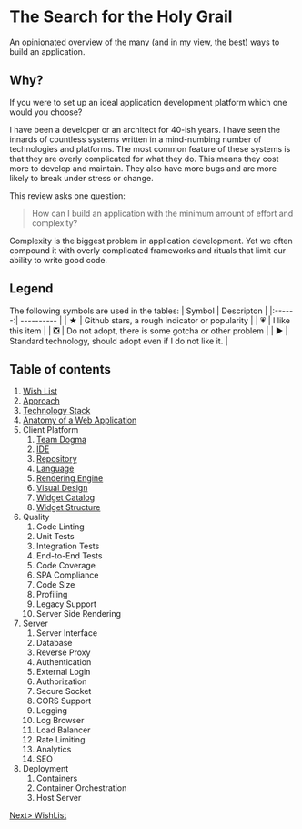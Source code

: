 # The Search for the Holy Grail
An opinionated overview of the many (and in my view, the best) ways to build an application.

## Why?
If you were to set up an ideal application development platform which one would you choose?

I have been a developer or an architect for 40-ish years. I have seen the innards of countless systems written in a mind-numbing number of technologies and platforms. The most common feature of these systems is that they are overly complicated for what they do. This means they cost more to develop and maintain. They also have more bugs and are more likely to break under stress or change.

This review asks one question: 

> How can I build an application with the minimum amount of effort and complexity?

Complexity is the biggest problem in application development. Yet we often compound it with overly complicated frameworks and rituals that limit our ability to write good code.

## Legend
The following symbols are used in the tables:
| Symbol | Descripton |
|:------:| ---------- |
| ★ | Github stars, a rough indicator or popularity |
| 💗 | I like this item |
| ❎ | Do not adopt, there is some gotcha or other problem |
| ▶ | Standard technology, should adopt even if I do not like it. |

## Table of contents
1. [Wish List](WishList.md)
2. [Approach](Approach.md)
3. [Technology Stack](TechStack.md)
4. [Anatomy of a Web Application](Anatomy.md)
5. Client Platform
    1. [Team Dogma](PlatformDogma.md)
	2. [IDE](PlatformIDE.md)
	3. [Repository](PlatformRepository.md)
	4. [Language](PlatformLanguage.md)
	5. [Rendering Engine](PlatformRendering.md)
	6. [Visual Design](PlatformVisualDesign.md#design) 
	7. [Widget Catalog](PlatformVisualDesign.md#catalog) 
	9. [Widget Structure](PlatformVisualDesign.md#structure)
6. Quality
	1. Code Linting
	2. Unit Tests
	3. Integration Tests
	5. End-to-End Tests
	4. Code Coverage
	6. SPA Compliance
	7. Code Size
	8. Profiling
	9. Legacy Support
	10. Server Side Rendering
7. Server
	1. Server Interface
	2. Database
	3. Reverse Proxy
	4. Authentication
	5. External Login
	6. Authorization
	7. Secure Socket
	8. CORS Support
	9. Logging
	10. Log Browser
	11. Load Balancer
	12. Rate Limiting
	13. Analytics
	14. SEO
8. Deployment
	1. Containers
	2. Container Orchestration
	3. Host Server

[Next> WishList](WishList.md)
